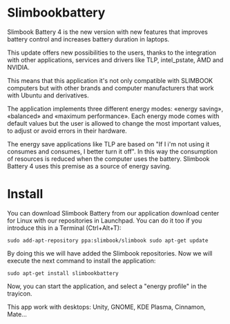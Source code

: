 # Slimbookbattery
Slimbook Battery 4 is the new version with new features that improves battery control and increases battery duration in laptops.

This update offers new possibilities to the users, thanks to the integration with other applications, services and drivers like TLP, intel_pstate, AMD and NVIDIA.

This means that this application it's not only compatible with SLIMBOOK computers but with other brands and computer manufacturers that work with Ubuntu and derivatives.

The application implements three different energy modes: «energy saving», «balanced» and «maximum performance». Each energy mode comes with default values but the user is allowed to change the most important values, to adjust or avoid errors in their hardware.

The energy save applications like TLP are based on "If I i'm not using it consumes and consumes, I better turn it off". In this way the consumption of resources is reduced when the computer uses the battery. Slimbook Battery 4 uses this premise as a source of energy saving.

# Install

You can download Slimbook Battery from our application download center for Linux with our repositories in Launchpad. You can do it too if you introduce this in a Terminal (Ctrl+Alt+T):

`sudo add-apt-repository ppa:slimbook/slimbook
sudo apt-get update`

By doing this we will have added the Slimbook repositories. Now we will execute the next command to install the application:

`sudo apt-get install slimbookbattery`

Now, you can start the application, and select a "energy profile" in the trayicon.

This app work with desktops: Unity, GNOME, KDE Plasma, Cinnamon, Mate...
